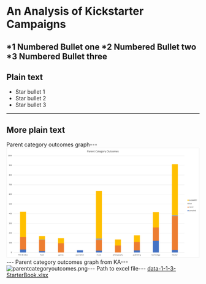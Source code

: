 # An Analysis of Kickstarter Campaigns
*1 Numbered Bullet one
*2 Numbered Bullet two
*3 Numbered Bullet three
---
Plain text
---
* Star bullet 1
* Star bullet 2
* Star bullet 3
---
More plain text
---
Parent category outcomes graph---
![parentcategoryoutcomes.png](/ParentCategoryOutcomes.png)---
Parent category outcomes graph from KA---
![parentcategoryoutcomes.png](kickstarter-analysis/ParentCategoryOutcomes.png)---
Path to excel file---
[data-1-1-3-StarterBook.xlsx](/data-1-1-3-StarterBook.xlsx)
